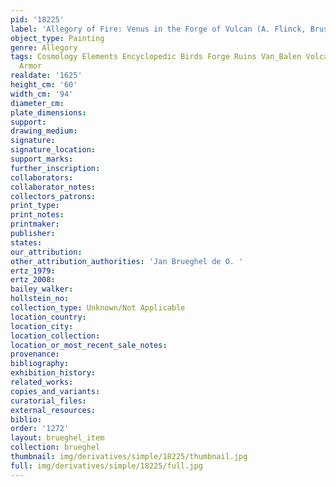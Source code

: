 ```yaml
---
pid: '18225'
label: 'Allegory of Fire: Venus in the Forge of Vulcan (A. Flinck, Brussels)'
object_type: Painting
genre: Allegory
tags: Cosmology Elements Encyclopedic Birds Forge Ruins Van_Balen Volcano Nude Landscape
  Armor
realdate: '1625'
height_cm: '60'
width_cm: '94'
diameter_cm: 
plate_dimensions: 
support: 
drawing_medium: 
signature: 
signature_location: 
support_marks: 
further_inscription: 
collaborators: 
collaborator_notes: 
collectors_patrons: 
print_type: 
print_notes: 
printmaker: 
publisher: 
states: 
our_attribution: 
other_attribution_authorities: 'Jan Brueghel de O. '
ertz_1979: 
ertz_2008: 
bailey_walker: 
hollstein_no: 
collection_type: Unknown/Not Applicable
location_country: 
location_city: 
location_collection: 
location_or_most_recent_sale_notes: 
provenance: 
bibliography: 
exhibition_history: 
related_works: 
copies_and_variants: 
curatorial_files: 
external_resources: 
biblio: 
order: '1272'
layout: brueghel_item
collection: brueghel
thumbnail: img/derivatives/simple/18225/thumbnail.jpg
full: img/derivatives/simple/18225/full.jpg
---
```

